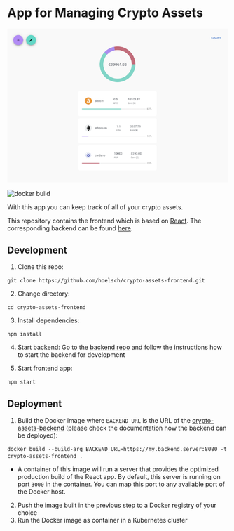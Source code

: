 # App for Managing Crypto Assets

<p align="center">
  <img src=./screenshot.png />
</p>

![docker build](https://github.com/hoelsch/crypto-assets-frontend/actions/workflows/docker-image.yml/badge.svg)

With this app you can keep track of all of your crypto assets.

This repository contains the frontend which is based on [React](https://reactjs.org/). The corresponding backend can be found [here](https://github.com/hoelsch/crypto-assets-backend).

## Development

1. Clone this repo:
```
git clone https://github.com/hoelsch/crypto-assets-frontend.git
```
2. Change directory:
```
cd crypto-assets-frontend
```
3. Install dependencies:
```
npm install
```
4. Start backend:
Go to the [backend repo](https://github.com/hoelsch/crypto-assets-backend) and follow the instructions how to start the backend for development

6. Start frontend app:
```
npm start
```

## Deployment

1. Build the Docker image where `BACKEND_URL` is the URL of the [crypto-assets-backend](https://github.com/hoelsch/crypto-assets-backend) (please check the documentation how the backend can be deployed):
```
docker build --build-arg BACKEND_URL=https://my.backend.server:8080 -t crypto-assets-frontend .
```
- A container of this image will run a server that provides the optimized production build of the React app. By default, this server is running on port `3000` in the container. You can map this port to any available port of the Docker host.

2. Push the image built in the previous step to a Docker registry of your choice
3. Run the Docker image as container in a Kubernetes cluster
